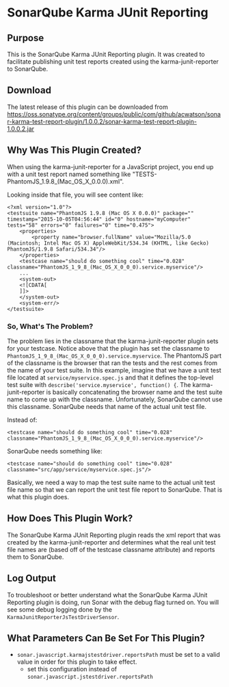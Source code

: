 SonarQube Karma JUnit Reporting
================

## Purpose

This is the SonarQube Karma JUnit Reporting plugin. It was created to facilitate publishing unit
test reports created using the karma-junit-reporter to SonarQube.

## Download

The latest release of this plugin can be downloaded from https://oss.sonatype.org/content/groups/public/com/github/acwatson/sonar-karma-test-report-plugin/1.0.0.2/sonar-karma-test-report-plugin-1.0.0.2.jar

## Why Was This Plugin Created?

When using the karma-junit-reporter for a JavaScript project, you end up with a unit test report
named something like "TESTS-PhantomJS_1.9.8_(Mac_OS_X_0.0.0).xml".

Looking inside that file, you will see content like:

    <?xml version="1.0"?>
    <testsuite name="PhantomJS 1.9.8 (Mac OS X 0.0.0)" package="" timestamp="2015-10-05T04:56:44" id="0" hostname="myComputer" tests="58" errors="0" failures="0" time="0.475">
        <properties>
            <property name="browser.fullName" value="Mozilla/5.0 (Macintosh; Intel Mac OS X) AppleWebKit/534.34 (KHTML, like Gecko) PhantomJS/1.9.8 Safari/534.34"/>
        </properties>
        <testcase name="should do something cool" time="0.028" classname="PhantomJS_1_9_8_(Mac_OS_X_0_0_0).service.myservice"/>
        ...
        <system-out>
        <![CDATA[
        ]]>
        </system-out>
        <system-err/>
    </testsuite>

### So, What's The Problem? 

The problem lies in the classname that the karma-junit-reporter plugin sets for your 
testcase. Notice above that the plugin has set the classname to `PhantomJS_1_9_8_(Mac_OS_X_0_0_0).service.myservice`. 
The PhantomJS part of the classname is the browser that ran the tests and the rest comes from the name of your test 
suite. In this example, imagine that we have a unit test file located at `service/myservice.spec.js` and that it defines
the top-level test suite with `describe('service.myservice', function() {`. The karma-junit-reporter is basically 
concatenating the browser name and the test suite name to come up with the classname. Unfortunately, SonarQube cannot 
use this classname. SonarQube needs that name of the actual unit test file.

Instead of:
    
    <testcase name="should do something cool" time="0.028" classname="PhantomJS_1_9_8_(Mac_OS_X_0_0_0).service.myservice"/>
    
SonarQube needs something like:

    <testcase name="should do something cool" time="0.028" classname="src/app/service/myservice.spec.js"/>

Basically, we need a way to map the test suite name to the actual unit test file name so that we can report
the unit test file report to SonarQube. That is what this plugin does.

## How Does This Plugin Work?

The SonarQube Karma JUnit Reporting plugin reads the xml report that was created by the karma-junit-reporter
and determines what the real unit test file names are (based off of the testcase classname attribute) and reports 
them to SonarQube.

## Log Output

To troubleshoot or better understand what the SonarQube Karma JUnit Reporting plugin is doing, run Sonar with the debug
flag turned on. You will see some debug logging done by the `KarmaJunitReporterJsTestDriverSensor`.

## What Parameters Can Be Set For This Plugin?

* `sonar.javascript.karmajstestdriver.reportsPath` must be set to a valid value in order for this plugin to take effect.
    * set this configuration instead of `sonar.javascript.jstestdriver.reportsPath`  
